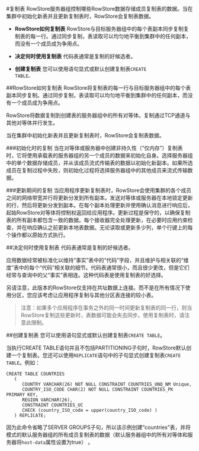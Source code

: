 #复制表
RowStore服务器组控制哪些RowStore数据存储成员复制表的数据。当在集群中初始化新表并且更新复制表时，RowStore会复制表数据。<br/>



- **RowStore如何复制表** RowStore与目标服务器组中的每个表副本同步复制复制表的每一行。通过同步复制，表读取可以均匀地平衡到集群中的任何副本，而没有一个成员成为争用点。<br/>


- **决定何时使用复制表** 代码表通常是复制的好候选者。<br/>



- **创建复制表** 您可以使用语句显式或默认创建复制表<code>CREATE TABLE。</code><br/>

##RowStore如何复制表
RowStore将复制表的每一行与目标服务器组中的每个表副本同步复制。通过同步复制，表读取可以均匀地平衡到集群中的任何副本，而没有一个成员成为争用点。<br/>

RowStore将数据复制到创建表的服务器组中的所有对等体。复制通过TCP通道与其他对等体并行发生。<br/>

当在集群中初始化新表并且更新复制表时，RowStore会复制表数据。<br/>


###初始化时的复制
当在对等体或服务器中创建非持久性（“仅内存”）复制表时，它将使用承载表的服务器组的另一个成员的数据来初始化自身。选择服务器组中的单个数据存储成员，并从该成员流式传输表的数据以初始化新副本。如果所选成员在复制过程中失败，则初始化过程将选择服务器组中的其他成员来流式传输数据。<br/>


###更新期间的复制
当应用程序更新复制表时，RowStore会使用集群的各个成员之间的网络带宽并行将更新分发到所有副本。发送对等体或服务器在本地锁定更新的行，然后将更新分发到副本。在每个副本处理更新并使用确认消息进行响应后，起始RowStore对等体将控制权返回给应用程序。更新过程是保守的，以确保复制表的所有副本都包含一致的数据。每个接收器完全处理更新，在必要时应用约束检查，并在响应确认之前更新本地表数据。无论读取或更新多少列，单个行键上的每个操作都以原始方式执行。<br/>

##决定何时使用复制表
代码表通常是复制的好候选者。<br/>

应用数据经常被标准化以维持“事实”表中的“代码”字段，并且维护与相关联的“维度”表中的每个“代码”相关联的细节。代码表通常很小，而且很少更改，但是它们经常与查询中的父“事实”表相连。这种代码表是使用复制表的好选择。<br/>

另请注意，此版本的RowStore仅支持在共址数据上连接。而不是在所有情况下使用分区，您应该考虑让应用程序复制与其他分区表连接的较小表。<br/>


> 注意：如果多个应用程序在事务之外的同一时间更新复制表的同一行，则当RowStore复制这些更新时，表数据可能会失去同步。使用复制表时，请注意此限制。<br/>

##创建复制表
您可以使用语句显式或默认创建复制表`CREATE TABLE`。

当执行CREATE TABLE语句并且不包括PARTITIONING子句时，RowStore默认创建一个复制表。您还可以使用`REPLICATE`语句中的子句显式创建复制表`CREATE TABLE`。例如：

    CREATE TABLE COUNTRIES
       (
      	  COUNTRY VARCHAR(26) NOT NULL CONSTRAINT COUNTRIES_UNQ_NM Unique,
      	  COUNTRY_ISO_CODE CHAR(2) NOT NULL CONSTRAINT COUNTRIES_PK PRIMARY KEY,
      	  REGION VARCHAR(26),
      	  CONSTRAINT COUNTRIES_UC
      	  CHECK (country_ISO_code = upper(country_ISO_code) )
       ) REPLICATE;
因为此命令省略了SERVER GROUPS子句，所以该示例创建“countries”表，并将模式的默认服务器组的所有成员复制表的数据（默认服务器组中的所有对等体和服务器将`host-data`属性设置为true） 。

